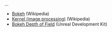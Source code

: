 

...

- [Bokeh](https://en.wikipedia.org/wiki/Bokeh) (Wikipedia)
- [Kernel (image processing)](https://en.wikipedia.org/wiki/Kernel_%28image_processing%29) (Wikipedia)
- [Bokeh Depth of Field](https://docs.unrealengine.com/udk/Three/BokehDepthOfField.html) (Unreal Development Kit)